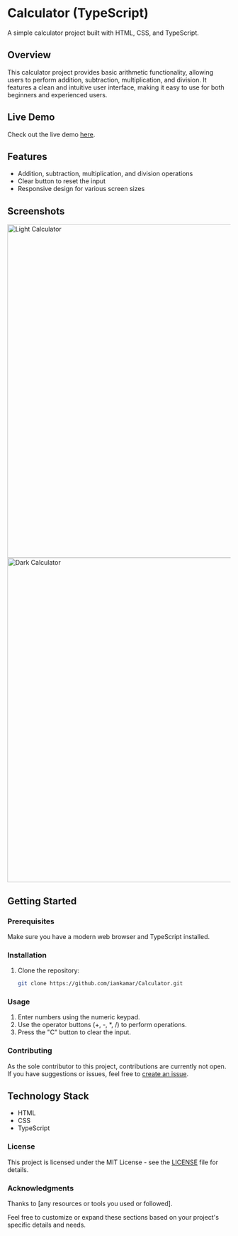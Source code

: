 # Calculator (TypeScript)

A simple calculator project built with HTML, CSS, and TypeScript.

## Overview

This calculator project provides basic arithmetic functionality, allowing users to perform addition, subtraction, multiplication, and division. It features a clean and intuitive user interface, making it easy to use for both beginners and experienced users.

## Live Demo

Check out the live demo [here](https://your-live-demo-link.com).

## Features

- Addition, subtraction, multiplication, and division operations
- Clear button to reset the input
- Responsive design for various screen sizes

## Screenshots
<img width="751" alt="Light Calculator" src="https://github.com/iankamar/Calculator/assets/95672055/9c1dfc4e-d66e-4dff-9458-db30addb028c">
<img width="731" alt="Dark Calculator" src="https://github.com/iankamar/Calculator/assets/95672055/1e62ea0c-aa81-4695-aaa5-71d63c3e03a5">


## Getting Started

### Prerequisites

Make sure you have a modern web browser and TypeScript installed.

### Installation

1. Clone the repository:

   ```bash
   git clone https://github.com/iankamar/Calculator.git

### Usage

1. Enter numbers using the numeric keypad.
2. Use the operator buttons (+, -, *, /) to perform operations.
3. Press the "C" button to clear the input.

### Contributing

As the sole contributor to this project, contributions are currently not open. If you have suggestions or issues, feel free to [create an issue](https://github.com/iankamar/Calculator/issues).


## Technology Stack

- HTML
- CSS
- TypeScript

### License

This project is licensed under the MIT License - see the [LICENSE](LICENSE) file for details.

### Acknowledgments

Thanks to [any resources or tools you used or followed].

Feel free to customize or expand these sections based on your project's specific details and needs.
